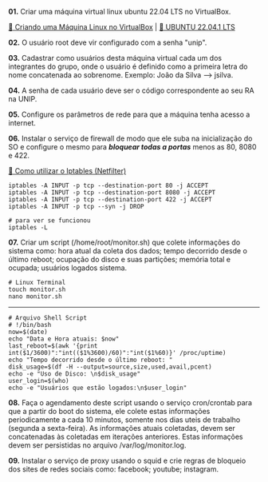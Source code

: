 <p><b>01.</b> Criar uma máquina virtual linux ubuntu 22.04 LTS no VirtualBox.</p>

[🔗 Criando uma Máquina Linux no VirtualBox](https://www.youtube.com/watch?v=7FCYFy0J4NQ) | [🔗 UBUNTU 22.04.1 LTS](https://ubuntu.com/download/desktop)
<p><b>02.</b> O usuário root deve vir configurado com a senha "unip".</p>
<p><b>03.</b> Cadastrar como usuários desta máquina virtual cada um dos integrantes do grupo, onde o usuário é definido como a primeira letra do nome concatenada ao sobrenome. Exemplo: João da Silva --> jsilva.</p>
<p><b>04.</b> A senha de cada usuário deve ser o código correspondente ao seu RA na UNIP.</p>
<p><b>05.</b> Configure os parâmetros de rede para que a máquina tenha acesso a internet.</p>
<p><b>06.</b> Instalar o serviço de firewall de modo que ele suba na inicialização do SO e configure o mesmo para <b><i>bloquear todas a portas</i></b> menos as 80, 8080 e 422.</p>

[🔗 Como utilizar o Iptables (Netfilter)](https://terminalroot.com.br/2014/11/como-utilizar-o-iptables-netfilter.html)

```
iptables -A INPUT -p tcp --destination-port 80 -j ACCEPT
iptables -A INPUT -p tcp --destination-port 8080 -j ACCEPT
iptables -A INPUT -p tcp --destination-port 422 -j ACCEPT
iptables -A INPUT -p tcp --syn -j DROP

# para ver se funcionou
iptables -L
```

<p><b>07.</b> Criar um script (/home/root/monitor.sh) que colete informações do sistema como: hora atual da coleta dos dados; tempo decorrido desde o último reboot; ocupação do disco e suas partições; memória total e ocupada; usuários logados sistema.</p>

```
# Linux Terminal
touch monitor.sh
nano monitor.sh
```
------------
```shell
# Arquivo Shell Script
# !/bin/bash
now=$(date)
echo "Data e Hora atuais: $now"
last_reboot=$(awk '{print int($1/3600)":"int(($1%3600)/60)":"int($1%60)}' /proc/uptime)
echo "Tempo decorrido desde o último reboot: "
disk_usage=$(df -H --output=source,size,used,avail,pcent)
echo -e "Uso de Disco: \n$disk_usage"
user_login=$(who)
echo -e "Usuários que estão logados:\n$user_login"
```

<p><b>08.</b> Faça o agendamento deste script usando o serviço cron/crontab para que a partir do boot do sistema, ele colete estas informações periodicamente a cada 10 minutos, somente nos dias uteis de trabalho (segunda a sexta-feira). As informações atuais coletadas, devem ser concatenadas às coletadas em iterações anteriores. Estas informações devem ser persistidas no arquivo /var/log/monitor.log.</p>
<p><b>09.</b> Instalar o serviço de proxy usando o squid e crie regras de bloqueio dos sites de redes sociais como: facebook; youtube; instagram.</p>

